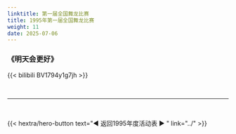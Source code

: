 ```yaml
---
linktitle: 第一届全国舞龙比赛
title: 1995年第一届全国舞龙比赛
weight: 11
date: 2025-07-06
---
```


### 《明天会更好》

{{< bilibili BV1794y1g7jh >}}

<br>
<hr>
<br>

{{< hextra/hero-button text="◀ 返回1995年度活动表 ▶ " link="../" >}}